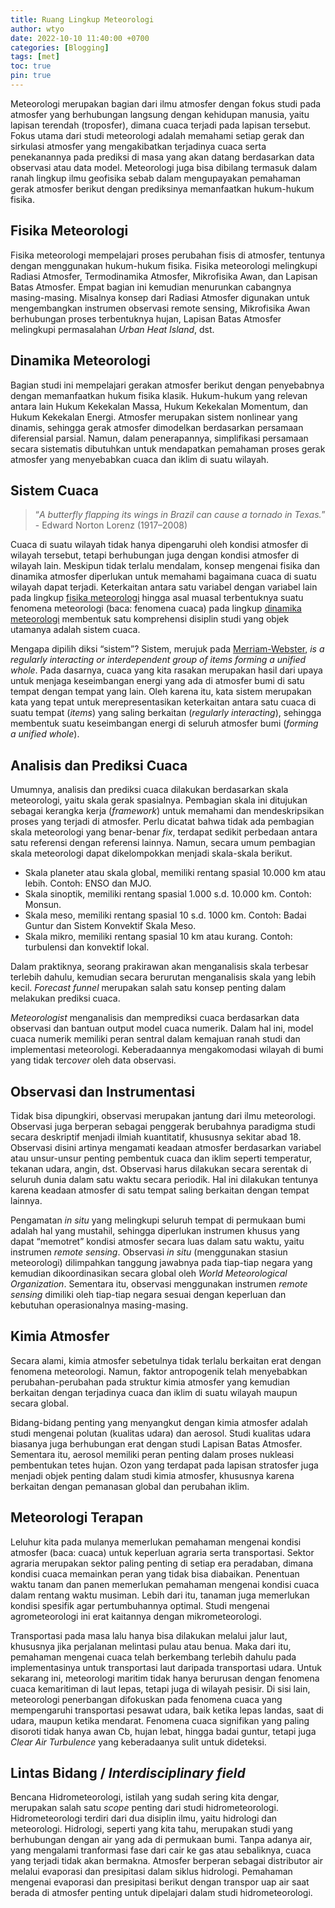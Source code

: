 ```yaml
--- 
title: Ruang Lingkup Meteorologi 
author: wtyo 
date: 2022-10-10 11:40:00 +0700 
categories: [Blogging] 
tags: [met] 
toc: true
pin: true 
--- 
```

Meteorologi merupakan bagian dari ilmu atmosfer dengan fokus studi pada atmosfer yang berhubungan langsung dengan kehidupan manusia, yaitu lapisan terendah (troposfer), dimana cuaca terjadi pada lapisan tersebut. Fokus utama dari studi meteorologi adalah memahami setiap gerak dan sirkulasi atmosfer yang mengakibatkan terjadinya cuaca serta penekanannya pada prediksi di masa yang akan datang berdasarkan data observasi atau data model. Meteorologi juga bisa dibilang termasuk dalam ranah lingkup ilmu geofisika sebab dalam mengupayakan pemahaman gerak atmosfer berikut dengan prediksinya memanfaatkan hukum-hukum fisika.

## Fisika Meteorologi

Fisika meteorologi mempelajari proses perubahan fisis di atmosfer, tentunya dengan menggunakan hukum-hukum fisika. Fisika meteorologi melingkupi Radiasi Atmosfer, Termodinamika Atmosfer, Mikrofisika Awan, dan Lapisan Batas Atmosfer. Empat bagian ini kemudian menurunkan cabangnya masing-masing. Misalnya konsep dari Radiasi Atmosfer digunakan untuk mengembangkan instrumen observasi remote sensing, Mikrofisika Awan berhubungan proses terbentuknya hujan, Lapisan Batas Atmosfer melingkupi permasalahan *Urban Heat Island*, dst.

## Dinamika Meteorologi

Bagian studi ini mempelajari gerakan atmosfer berikut dengan penyebabnya dengan memanfaatkan hukum fisika klasik. Hukum-hukum yang relevan antara lain Hukum Kekekalan Massa, Hukum Kekekalan Momentum, dan Hukum Kekekalan Energi. Atmosfer merupakan sistem nonlinear yang dinamis, sehingga gerak atmosfer dimodelkan berdasarkan persamaan diferensial parsial. Namun, dalam penerapannya, simplifikasi persamaan secara sistematis dibutuhkan untuk mendapatkan pemahaman proses gerak atmosfer yang menyebabkan cuaca dan iklim di suatu wilayah.

## Sistem Cuaca

> “*A butterfly flapping its wings in Brazil can cause a tornado in Texas.*” - Edward Norton Lorenz (1917–2008)

Cuaca di suatu wilayah tidak hanya dipengaruhi oleh kondisi atmosfer di wilayah tersebut, tetapi berhubungan juga dengan kondisi atmosfer di wilayah lain. Meskipun tidak terlalu mendalam, konsep mengenai fisika dan dinamika atmosfer diperlukan untuk memahami bagaimana cuaca di suatu wilayah dapat terjadi. Keterkaitan antara satu variabel dengan variabel lain pada lingkup [fisika meteorologi](https://yothunder.github.io/posts/ruang-lingkup-meteorologi/#fisika-meteorologi) hingga asal muasal terbentuknya suatu fenomena meteorologi (baca: fenomena cuaca) pada lingkup [dinamika meteorologi](https://yothunder.github.io/posts/ruang-lingkup-meteorologi/#dinamika-meteorologi) membentuk satu komprehensi disiplin studi yang objek utamanya adalah sistem cuaca.

Mengapa dipilih diksi “sistem”? Sistem, merujuk pada [Merriam-Webster](https://www.merriam-webster.com/dictionary/system), *is a regularly interacting or interdependent group of items forming a unified whole*. Pada dasarnya, cuaca yang kita rasakan merupakan hasil dari upaya untuk menjaga keseimbangan energi yang ada di atmosfer bumi di satu tempat dengan tempat yang lain. Oleh karena itu, kata sistem merupakan kata yang tepat untuk merepresentasikan keterkaitan antara satu cuaca di suatu tempat (*items*) yang saling berkaitan (*regularly interacting*), sehingga membentuk suatu keseimbangan energi di seluruh atmosfer bumi (*forming a unified whole*).

## Analisis dan Prediksi Cuaca

Umumnya, analisis dan prediksi cuaca dilakukan berdasarkan skala meteorologi, yaitu skala gerak spasialnya. Pembagian skala ini ditujukan sebagai kerangka kerja (*framework*) untuk memahami dan mendeskripsikan proses yang terjadi di atmosfer. Perlu dicatat bahwa tidak ada pembagian skala meteorologi yang benar-benar *fix*, terdapat sedikit perbedaan antara satu referensi dengan referensi lainnya. Namun, secara umum pembagian skala meteorologi dapat dikelompokkan menjadi skala-skala berikut.
- Skala planeter atau skala global, memiliki rentang spasial 10.000 km atau lebih. Contoh: ENSO dan MJO.
- Skala sinoptik, memiliki rentang spasial 1.000 s.d. 10.000 km. Contoh: Monsun.
- Skala meso, memiliki rentang spasial 10 s.d. 1000 km. Contoh: Badai Guntur dan Sistem Konvektif Skala Meso.
- Skala mikro, memiliki rentang spasial 10 km atau kurang. Contoh: turbulensi dan konvektif lokal.

Dalam praktiknya, seorang prakirawan akan menganalisis skala terbesar terlebih dahulu, kemudian secara berurutan menganalisis skala yang lebih kecil. *Forecast funnel* merupakan salah satu konsep penting dalam melakukan prediksi cuaca.

*Meteorologist* menganalisis dan memprediksi cuaca berdasarkan data observasi dan bantuan output model cuaca numerik. Dalam hal ini, model cuaca numerik memiliki peran sentral dalam kemajuan ranah studi dan implementasi meteorologi. Keberadaannya mengakomodasi wilayah di bumi yang tidak ter*cover* oleh data observasi.

## Observasi dan Instrumentasi

Tidak bisa dipungkiri, observasi merupakan jantung dari ilmu meteorologi. Observasi juga berperan sebagai penggerak berubahnya paradigma studi secara deskriptif menjadi ilmiah kuantitatif, khususnya sekitar abad 18. Observasi disini artinya mengamati keadaan atmosfer berdasarkan variabel atau unsur-unsur penting pembentuk cuaca dan iklim seperti temperatur, tekanan udara, angin, dst. Observasi harus dilakukan secara serentak di seluruh dunia dalam satu waktu secara periodik. Hal ini dilakukan tentunya karena keadaan atmosfer di satu tempat saling berkaitan dengan tempat lainnya.

Pengamatan *in situ* yang melingkupi seluruh tempat di permukaan bumi adalah hal yang mustahil, sehingga diperlukan instrumen khusus yang dapat “memotret” kondisi atmosfer secara luas dalam satu waktu, yaitu instrumen *remote sensing*. Observasi *in situ* (menggunakan stasiun meteorologi) dilimpahkan tanggung jawabnya pada tiap-tiap negara yang kemudian dikoordinasikan secara global oleh *World Meteorological Organization*. Sementara itu, observasi menggunakan instrumen *remote sensing* dimiliki oleh tiap-tiap negara sesuai dengan keperluan dan kebutuhan operasionalnya masing-masing.

## Kimia Atmosfer

Secara alami, kimia atmosfer sebetulnya tidak terlalu berkaitan erat dengan fenomena meteorologi. Namun, faktor antropogenik telah menyebabkan perubahan-perubahan pada struktur kimia atmosfer yang kemudian berkaitan dengan terjadinya cuaca dan iklim di suatu wilayah maupun secara global.

Bidang-bidang penting yang menyangkut dengan kimia atmosfer adalah studi mengenai polutan (kualitas udara) dan aerosol. Studi kualitas udara biasanya juga berhubungan erat dengan studi Lapisan Batas Atmosfer. Sementara itu, aerosol memiliki peran penting dalam proses nukleasi pembentukan tetes hujan. Ozon yang terdapat pada lapisan stratosfer juga menjadi objek penting dalam studi kimia atmosfer, khususnya karena berkaitan dengan pemanasan global dan perubahan iklim.

## Meteorologi Terapan

Leluhur kita pada mulanya memerlukan pemahaman mengenai kondisi atmosfer (baca: cuaca) untuk keperluan agraria serta transportasi. Sektor agraria merupakan sektor paling penting di setiap era peradaban, dimana kondisi cuaca memainkan peran yang tidak bisa diabaikan. Penentuan waktu tanam dan panen memerlukan pemahaman mengenai kondisi cuaca dalam rentang waktu musiman. Lebih dari itu, tanaman juga memerlukan kondisi spesifik agar pertumbuhannya optimal. Studi mengenai agrometeorologi ini erat kaitannya dengan mikrometeorologi.

Transportasi pada masa lalu hanya bisa dilakukan melalui jalur laut, khususnya jika perjalanan melintasi pulau atau benua. Maka dari itu, pemahaman mengenai cuaca telah berkembang terlebih dahulu pada implementasinya untuk transportasi laut daripada transportasi udara. Untuk sekarang ini, meteorologi maritim tidak hanya berurusan dengan fenomena cuaca kemaritiman di laut lepas, tetapi juga di wilayah pesisir. Di sisi lain, meteorologi penerbangan difokuskan pada fenomena cuaca yang mempengaruhi transportasi pesawat udara, baik ketika lepas landas, saat di udara, maupun ketika mendarat. Fenomena cuaca signifikan yang paling disoroti tidak hanya awan Cb, hujan lebat, hingga badai guntur, tetapi juga *Clear Air Turbulence* yang keberadaanya sulit untuk dideteksi.

## Lintas Bidang / *Interdisciplinary field*

Bencana Hidrometeorologi, istilah yang sudah sering kita dengar, merupakan salah satu *scope* penting dari studi hidrometeorologi. Hidrometeorologi terdiri dari dua disiplin ilmu, yaitu hidrologi dan meteorologi. Hidrologi, seperti yang kita tahu, merupakan studi yang berhubungan dengan air yang ada di permukaan bumi. Tanpa adanya air, yang mengalami tranformasi fase dari cair ke gas atau sebaliknya, cuaca yang terjadi tidak akan bermakna. Atmosfer berperan sebagai distributor air melalui evaporasi dan presipitasi dalam siklus hidrologi. Pemahaman mengenai evaporasi dan presipitasi berikut dengan transpor uap air saat berada di atmosfer penting untuk dipelajari dalam studi hidrometeorologi.